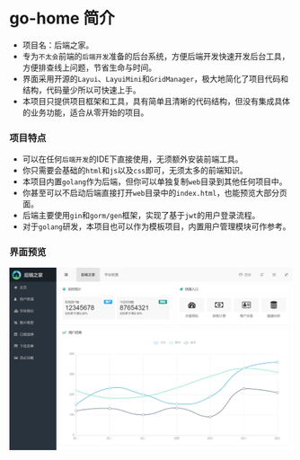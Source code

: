 # go-home 简介

- 项目名：后端之家。
- 专为`不太会`前端的`后端开发`准备的后台系统，方便后端开发快速开发后台工具，方便排查线上问题，节省生命与时间。
- 界面采用开源的`Layui`、`LayuiMini`和`GridManager`，极大地简化了项目代码和结构，代码量少所以可快速上手。
- 本项目只提供项目框架和工具，具有简单且清晰的代码结构，但没有集成具体的业务功能，适合从零开始的项目。

### 项目特点

- 可以在任何`后端开发`的IDE下直接使用，无须额外安装前端工具。
- 你只需要会基础的`html`和`js`以及`css`即可，无须太多的前端知识。
- 本项目内置`golang`作为后端，但你可以单独复制`web`目录到其他任何项目中。
- 你甚至可以不启动后端直接打开`web`目录中的`index.html`，也能预览大部分页面。
- 后端主要使用`gin`和`gorm/gen`框架，实现了基于`jwt`的用户登录流程。
- 对于`golang`研发，本项目也可以作为模板项目，内置用户管理模块可作参考。

### 界面预览

![预览](web/image/preview.jpeg)